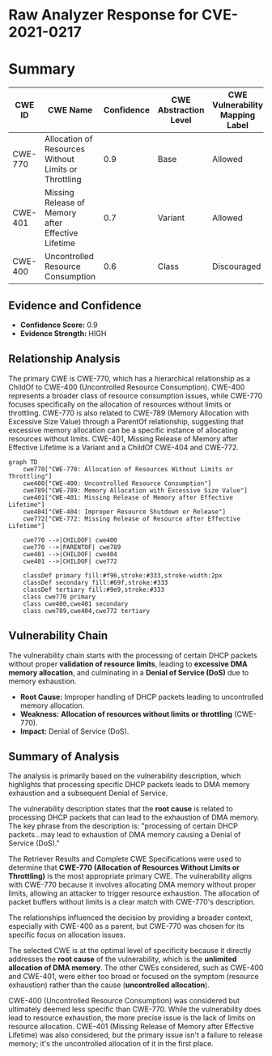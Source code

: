 # Raw Analyzer Response for CVE-2021-0217

# Summary
| CWE ID | CWE Name | Confidence | CWE Abstraction Level | CWE Vulnerability Mapping Label | CWE-Vulnerability Mapping Notes |
|---|---|---|---|---|---|
| CWE-770 | Allocation of Resources Without Limits or Throttling | 0.9 | Base | Allowed | Primary CWE |
| CWE-401 | Missing Release of Memory after Effective Lifetime | 0.7 | Variant | Allowed | Secondary Candidate |
| CWE-400 | Uncontrolled Resource Consumption | 0.6 | Class | Discouraged | Secondary Candidate |

## Evidence and Confidence

*   **Confidence Score:** 0.9
*   **Evidence Strength:** HIGH

## Relationship Analysis
The primary CWE is CWE-770, which has a hierarchical relationship as a ChildOf to CWE-400 (Uncontrolled Resource Consumption). CWE-400 represents a broader class of resource consumption issues, while CWE-770 focuses specifically on the allocation of resources without limits or throttling. CWE-770 is also related to CWE-789 (Memory Allocation with Excessive Size Value) through a ParentOf relationship, suggesting that excessive memory allocation can be a specific instance of allocating resources without limits. CWE-401, Missing Release of Memory after Effective Lifetime is a Variant and a ChildOf CWE-404 and CWE-772.

```mermaid
graph TD
    cwe770["CWE-770: Allocation of Resources Without Limits or Throttling"]
    cwe400["CWE-400: Uncontrolled Resource Consumption"]
    cwe789["CWE-789: Memory Allocation with Excessive Size Value"]
    cwe401["CWE-401: Missing Release of Memory after Effective Lifetime"]
    cwe404["CWE-404: Improper Resource Shutdown or Release"]
    cwe772["CWE-772: Missing Release of Resource after Effective Lifetime"]

    cwe770 -->|CHILDOF| cwe400
    cwe770 -->|PARENTOF| cwe789
    cwe401 -->|CHILDOF| cwe404
    cwe401 -->|CHILDOF| cwe772
    
    classDef primary fill:#f96,stroke:#333,stroke-width:2px
    classDef secondary fill:#69f,stroke:#333
    classDef tertiary fill:#9e9,stroke:#333
    class cwe770 primary
    class cwe400,cwe401 secondary
    class cwe789,cwe404,cwe772 tertiary
```

## Vulnerability Chain
The vulnerability chain starts with the processing of certain DHCP packets without proper **validation of resource limits**, leading to **excessive DMA memory allocation**, and culminating in a **Denial of Service (DoS)** due to memory exhaustion.
  - **Root Cause:** Improper handling of DHCP packets leading to uncontrolled memory allocation.
  - **Weakness:** **Allocation of resources without limits or throttling** (CWE-770).
  - **Impact:** Denial of Service (DoS).

## Summary of Analysis
The analysis is primarily based on the vulnerability description, which highlights that processing specific DHCP packets leads to DMA memory exhaustion and a subsequent Denial of Service.

The vulnerability description states that the **root cause** is related to processing DHCP packets that can lead to the exhaustion of DMA memory. The key phrase from the description is: "processing of certain DHCP packets...may lead to exhaustion of DMA memory causing a Denial of Service (DoS)."

The Retriever Results and Complete CWE Specifications were used to determine that **CWE-770 (Allocation of Resources Without Limits or Throttling)** is the most appropriate primary CWE. The vulnerability aligns with CWE-770 because it involves allocating DMA memory without proper limits, allowing an attacker to trigger resource exhaustion. The allocation of packet buffers without limits is a clear match with CWE-770's description.

The relationships influenced the decision by providing a broader context, especially with CWE-400 as a parent, but CWE-770 was chosen for its specific focus on allocation issues.

The selected CWE is at the optimal level of specificity because it directly addresses the **root cause** of the vulnerability, which is the **unlimited allocation of DMA memory**. The other CWEs considered, such as CWE-400 and CWE-401, were either too broad or focused on the symptom (resource exhaustion) rather than the cause (**uncontrolled allocation**).

CWE-400 (Uncontrolled Resource Consumption) was considered but ultimately deemed less specific than CWE-770. While the vulnerability does lead to resource exhaustion, the more precise issue is the lack of limits on resource allocation. CWE-401 (Missing Release of Memory after Effective Lifetime) was also considered, but the primary issue isn't a failure to release memory; it's the uncontrolled allocation of it in the first place.